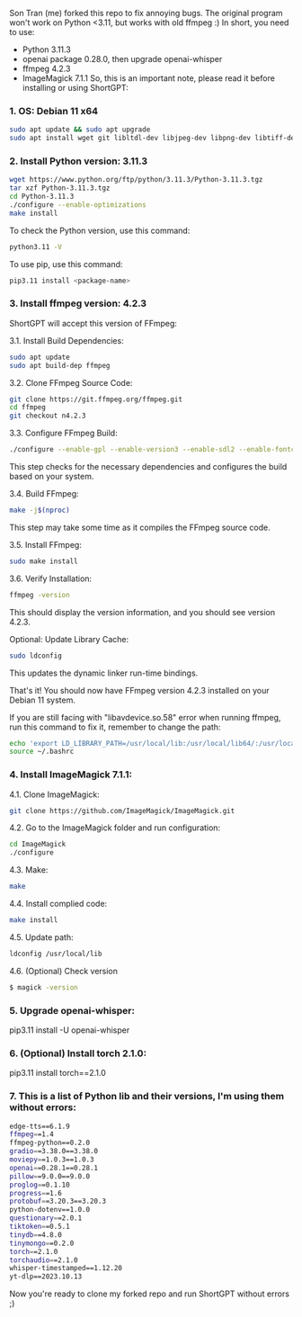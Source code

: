 Son Tran (me) forked this repo to fix annoying bugs. The original program won't work on Python <3.11, but works with old ffmpeg :)
In short, you need to use:
- Python 3.11.3
- openai package 0.28.0, then upgrade openai-whisper
- ffmpeg 4.2.3
- ImageMagick 7.1.1
So, this is an important note, please read it before installing or using ShortGPT:

### 1. OS: Debian 11 x64
```bash
sudo apt update && sudo apt upgrade 
sudo apt install wget git libltdl-dev libjpeg-dev libpng-dev libtiff-dev libgif-dev libfreetype6-dev liblcms2-dev libxml2-dev wget build-essential libncursesw5-dev libssl-dev libsqlite3-dev tk-dev libgdbm-dev libc6-dev libbz2-dev libffi-dev zlib1g-dev
```

### 2. Install Python version: 3.11.3
```bash
wget https://www.python.org/ftp/python/3.11.3/Python-3.11.3.tgz 
tar xzf Python-3.11.3.tgz 
cd Python-3.11.3 
./configure --enable-optimizations
make install
```

To check the Python version, use this command:
```bash
python3.11 -V
```
To use pip, use this command:
```bash
pip3.11 install <package-name>
```

### 3. Install ffmpeg version: 4.2.3
ShortGPT will accept this version of FFmpeg:

3.1. Install Build Dependencies:

```bash
sudo apt update
sudo apt build-dep ffmpeg
```

3.2. Clone FFmpeg Source Code:

```bash
git clone https://git.ffmpeg.org/ffmpeg.git
cd ffmpeg
git checkout n4.2.3
```

3.3. Configure FFmpeg Build:

```bash
./configure --enable-gpl --enable-version3 --enable-sdl2 --enable-fontconfig --enable-gnutls --enable-iconv --enable-libass --enable-libdav1d --enable-libbluray --enable-libfreetype --enable-libmp3lame --enable-libopencore-amrnb --enable-libopencore-amrwb --enable-libopenjpeg --enable-libopus --enable-libshine --enable-libsnappy --enable-libsoxr --enable-libtheora --enable-libtwolame --enable-libvpx --enable-libwavpack --enable-libwebp --enable-libx264 --enable-libx265 --enable-libxml2 --enable-lzma --enable-zlib --enable-gmp --enable-libvidstab --enable-libvorbis --enable-libvo-amrwbenc --enable-libmysofa --enable-libspeex --enable-libxvid --enable-libaom --enable-libmfx --enable-avisynth --enable-libopenmpt --enable-shared --disable-static
```

This step checks for the necessary dependencies and configures the build based on your system.

3.4. Build FFmpeg:

```bash
make -j$(nproc)
```

This step may take some time as it compiles the FFmpeg source code.

3.5. Install FFmpeg:

```bash
sudo make install
```

3.6. Verify Installation:

```bash
ffmpeg -version
```

This should display the version information, and you should see version 4.2.3.

Optional: Update Library Cache:

```bash
sudo ldconfig
```

This updates the dynamic linker run-time bindings.

That's it! You should now have FFmpeg version 4.2.3 installed on your Debian 11 system.

If you are still facing with "libavdevice.so.58" error when running ffmpeg, run this command to fix it, remember to change the path:
```bash
echo 'export LD_LIBRARY_PATH=/usr/local/lib:/usr/local/lib64/:/usr/local/lib/x86_64-linux-gnu:$LD_LIBRARY_PATH' >> ~/.bashrc
source ~/.bashrc
```

### 4. Install ImageMagick 7.1.1:
4.1. Clone ImageMagick:
```bash
git clone https://github.com/ImageMagick/ImageMagick.git
```
4.2. Go to the ImageMagick folder and run configuration:
```bash
cd ImageMagick
./configure
```
4.3. Make:
```bash
make
```
4.4. Install complied code:
```bash
make install
```
4.5. Update path:
```bash
ldconfig /usr/local/lib
```
4.6. (Optional) Check version
```bash
$ magick -version
```

### 5. Upgrade openai-whisper:
pip3.11 install -U openai-whisper

### 6. (Optional) Install torch 2.1.0:
pip3.11 install torch==2.1.0

### 7. This is a list of Python lib and their versions, I'm using them without errors:
```bash
edge-tts==6.1.9
ffmpeg==1.4
ffmpeg-python==0.2.0
gradio==3.38.0==3.38.0
moviepy==1.0.3==1.0.3
openai==0.28.1==0.28.1
pillow==9.0.0==9.0.0
proglog==0.1.10
progress==1.6
protobuf==3.20.3==3.20.3
python-dotenv==1.0.0
questionary==2.0.1
tiktoken==0.5.1
tinydb==4.8.0
tinymongo==0.2.0
torch==2.1.0
torchaudio==2.1.0
whisper-timestamped==1.12.20
yt-dlp==2023.10.13
```

Now you're ready to clone my forked repo and run ShortGPT without errors ;)
